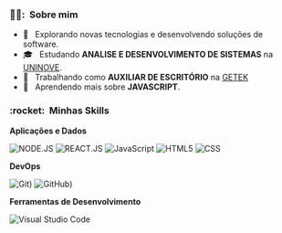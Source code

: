 
<h3> 👨‍🚀: &nbsp;Sobre mim </h3>

- 🤔 &nbsp; Explorando novas tecnologias e desenvolvendo soluções de software.
- 🎓 &nbsp; Estudando **ANALISE E DESENVOLVIMENTO DE SISTEMAS** na <a href="https://www.uninove.br/" target="_blank">UNINOVE</a>.
- 💼 &nbsp; Trabalhando como **AUXILIAR DE ESCRITÓRIO** na <a href="https://www.getek.com.br/" target="_blank">GETEK</a>
- 🌱 &nbsp; Aprendendo mais sobre **JAVASCRIPT**.

<h3> :rocket: &nbsp;Minhas Skills </h3>

**Aplicações e Dados**

  ![NODE.JS](https://img.shields.io/badge/Node.js-43853D?style=for-the-badge&logo=node.js&logoColor=white)
  ![REACT.JS](https://img.shields.io/badge/React-20232A?style=for-the-badge&logo=react&logoColor=61DAFB)
  ![JavaScript](https://img.shields.io/badge/JavaScript-323330?style=for-the-badge&logo=javascript&logoColor=F7DF1E)
  ![HTML5](https://img.shields.io/badge/HTML-239120?style=for-the-badge&logo=html5&logoColor=white)
  ![CSS](https://img.shields.io/badge/CSS-239120?&style=for-the-badge&logo=css3&logoColor=white)

**DevOps**

  ![Git](https://img.shields.io/badge/GIT-E44C30?style=for-the-badge&logo=git&logoColor=white))
  ![GitHub](https://img.shields.io/badge/GitHub-100000?style=for-the-badge&logo=github&logoColor=white))

**Ferramentas de Desenvolvimento**

  ![Visual Studio Code](https://img.shields.io/badge/Visual_Studio_Code-0078D4?style=for-the-badge&logo=visual%20studio%20code&logoColor=white)

<br/>


